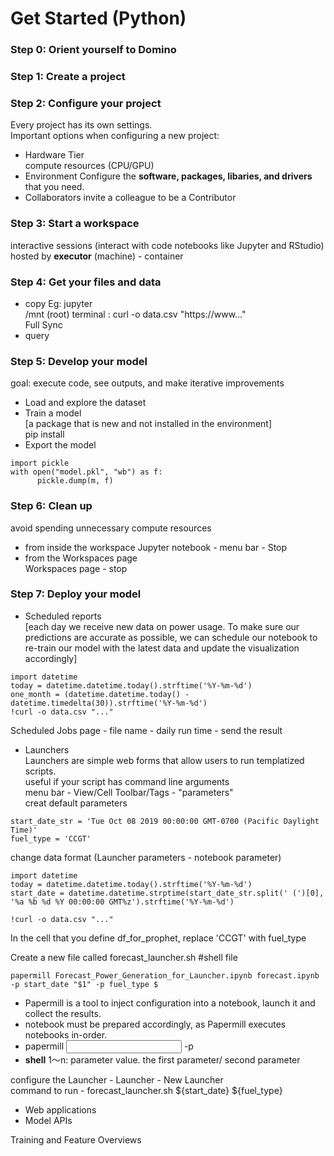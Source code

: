 # Get Started (Python)
  
### Step 0: Orient yourself to Domino 
  
### Step 1: Create a project
  
### Step 2: Configure your project  
Every project has its own settings.  
Important options when configuring a new project:
* Hardware Tier  
compute resources (CPU/GPU)
* Environment
Configure the **software, packages, libaries, and drivers** that you need.
* Collaborators
 invite a colleague to be a Contributor
 
### Step 3: Start a workspace
interactive sessions (interact with code notebooks like Jupyter and RStudio)  
hosted by **executor** (machine)  -  container
  
  
### Step 4: Get your files and data
* copy
Eg:  jupyter  
/mnt (root)
terminal : curl -o data.csv "https://www..."  
Full Sync  
* query

### Step 5: Develop your model
goal: execute code, see outputs, and make iterative improvements
* Load and explore the dataset
* Train a model  
[a package that is new and not installed in the environment]  
pip install
* Export the model  
```
import pickle   
with open("model.pkl", "wb") as f:  
      pickle.dump(m, f)  
```

### Step 6: Clean up
avoid spending unnecessary compute resources  
* from inside the workspace
Jupyter notebook - menu bar - Stop
* from the Workspaces page  
Workspaces page - stop

### Step 7: Deploy your model
* Scheduled reports  
[each day we receive new data on power usage. To make sure our predictions are accurate as possible, we can schedule our notebook to re-train our model with the latest data and update the visualization accordingly]  
```
import datetime
today = datetime.datetime.today().strftime('%Y-%m-%d')
one_month = (datetime.datetime.today() - datetime.timedelta(30)).strftime('%Y-%m-%d')
!curl -o data.csv "..."
```
Scheduled Jobs page - file name - daily run time - send the result  

* Launchers  
Launchers are simple web forms that allow users to run templatized scripts.  
useful if your script has command line arguments  
menu bar - View/Cell Toolbar/Tags  - "parameters"  
creat default parameters  
```
start_date_str = 'Tue Oct 08 2019 00:00:00 GMT-0700 (Pacific Daylight Time)'
fuel_type = 'CCGT'
```

change data format (Launcher parameters - notebook parameter)
```
import datetime
today = datetime.datetime.today().strftime('%Y-%m-%d')
start_date = datetime.datetime.strptime(start_date_str.split(' (')[0], '%a %b %d %Y 00:00:00 GMT%z').strftime('%Y-%m-%d')
```

```
!curl -o data.csv "..."
```

In the cell that you define df_for_prophet, replace 'CCGT' with fuel_type  
  
Create a new file called forecast_launcher.sh  #shell file  
```
papermill Forecast_Power_Generation_for_Launcher.ipynb forecast.ipynb -p start_date "$1" -p fuel_type $
```
- Papermill is a tool to inject configuration into a notebook, launch it and collect the results.  
- notebook must be prepared accordingly, as Papermill executes notebooks in-order.  
- papermill <input ipynb file> <output ipynb file> -p <parameter name> <parameter value>  
- **shell** $1～$n: parameter value. the first parameter/ second parameter  
  
    
configure the Launcher - Launcher -  New Launcher  
command to run - forecast_launcher.sh ${start_date} ${fuel_type}  


* Web applications
* Model APIs

Training and Feature Overviews
